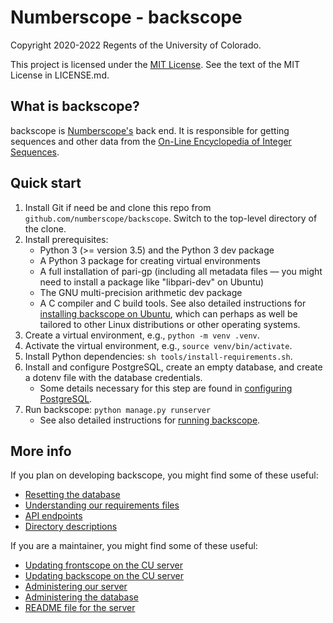 # Numberscope - backscope

Copyright 2020-2022 Regents of the University of Colorado.

This project is licensed under the
[MIT License](https://opensource.org/licenses/MIT). See the text of the MIT
License in LICENSE.md.

## What is backscope?

backscope is [Numberscope's](https://numberscope.colorado.edu) back end. It is
responsible for getting sequences and other data from the [On-Line Encyclopedia
of Integer Sequences](https://oeis.org).

## Quick start

1. Install Git if need be and clone this repo from
   `github.com/numberscope/backscope`. Switch to the top-level directory
   of the clone.
2. Install prerequisites:
   + Python 3 (>= version 3.5) and the Python 3 dev package
   + A Python 3 package for creating virtual environments
   + A full installation of pari-gp (including all metadata files — you might
     need to install a package like "libpari-dev" on Ubuntu)
   + The GNU multi-precision arithmetic dev package
   + A C compiler and C build tools.
   See also detailed instructions for
   [installing backscope on Ubuntu](doc/install-ubuntu.md), which can
   perhaps as well be tailored to other Linux distributions or other
   operating systems.
3. Create a virtual environment, e.g., `python -m venv .venv`.
4. Activate the virtual environment, e.g., `source venv/bin/activate`.
5. Install Python dependencies: `sh tools/install-requirements.sh`.
6. Install and configure PostgreSQL, create an empty database, and create
   a dotenv file with the database credentials.
   + Some details necessary for this step are found in
     [configuring PostgreSQL](doc/install-postgres.md).
7. Run backscope: `python manage.py runserver`
   + See also detailed instructions for
     [running backscope](doc/running-backscope.md).

## More info

If you plan on developing backscope, you might find some of these useful:

- [Resetting the database](doc/resetting-the-database.md)
- [Understanding our requirements files](doc/requirements.md)
- [API endpoints](doc/api_endpoints.md)
- [Directory descriptions](doc/directory_descriptions.md)

If you are a maintainer, you might find some of these useful:

- [Updating frontscope on the CU server](doc/update-frontscope.md)
- [Updating backscope on the CU server](doc/update-backscope.md)
- [Administering our server](doc/server-administration.md)
- [Administering the database](doc/database-administration.md)
- [README file for the server](server/README.md)
